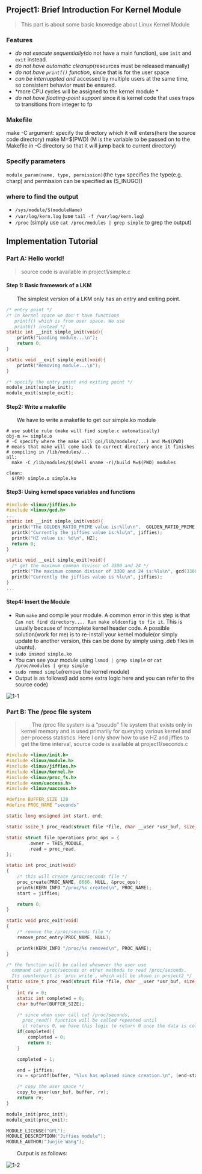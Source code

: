 ## Project1: Brief Introduction For Kernel Module
> This part is about some basic knowedge about Linux Kernel Module  
### Features
* *do not execute sequentially*(do not have a main function), use `init` and `exit` instead.
* *do not have automatic cleanup*(resources must be released manually)
* *do not have `printf()` function*, since that is for the user space
* *can be interruppted and* accessed by multiple users at the same time, so consistent behavior must be ensured.
* *more CPU cycles will be assigned to the kernel module *
* *do not have floating-point support* since it is kernel code that uses traps to transitions from integer to fp

### Makefile
make -C argument: specify the directory which it will enters(here the source code directory)
make M=$(PWD) (M is the variable to be passed on to the Makefile in -C directory so that it will jump back to current directory)
### Specify parameters
`module_param(name, type, permission)`(the `type` specifies the type(e.g. charp) and permission can be specified as (S_INUGO))
### where to find the output
* `/sys/module/$(moduleName)`
* `/var/log/kern.log` (use `tail -f /var/log/kern.log`)
* `/proc` (simply use `cat /proc/modules | grep simple` to grep the output)

## Implementation Tutorial
### Part A: Hello world!
> source code is available in project1/simple.c
#### Step 1: Basic framework of a LKM
&emsp;&emsp;The simplest version of a LKM only has an entry and exiting point.
``` C
/* entry point */
/* in kernel space we don't have functions
   printf() which is from user space. We use
   printk() instead */
static int __init simple_init(void){
    printk("Loading module...\n");
    return 0;
}

static void __exit simple_exit(void){
    printk("Removing module...\n");
}

/* specify the entry point and exiting point */
module_init(simple_init);
module_exit(simple_exit);
```
#### Step2: Write a makefile
&emsp;&emsp;We have to write a makefile to get our simple.ko module
``` shell
# use subtle rule (make will find simple.c automatically)
obj-m += simple.o
# -C specify where the make will go(/lib/modules/...) and M=$(PWD)
# means that make will come back to currect directory once it finishes
# compiling in /lib/modules/...
all:
  make -C /lib/modules/$(shell uname -r)/build M=$(PWD) modules

clean:
  $(RM) simple.o simple.ko  
```

#### Step3: Using kernel space variables and functions
``` C
#include <linux/jiffies.h>
#include <linux/gcd.h>
...
static int __init simple_init(void){
  printk("The GOLDEN_RATIO_PRIME value is:%llu\n",  GOLDEN_RATIO_PRIME);
  printk("Currently the jiffies value is:%lu\n", jiffies);
  printk("HZ value is: %d\n", HZ);
  return 0;
}

static void __exit simple_exit(void){
  /* get the maximum common divisor of 3300 and 24 */
  printk("The maximum common divisor of 3300 and 24 is:%lu\n", gcd(3300, 24));
  printk("Currently the jiffies value is %lu\n", jiffies);
}
...
```

#### Step4: Insert the Module
* Run `make` and compile your module. A common error in this step is that `Can not find directory.... Run make oldconfig to fix it`. This is usually because of incomplete kernel header code. A possible solution(work for me) is to re-install your kernel module(or simply update to another version, this can be done by simply using .deb files in ubuntu).
* `sudo insmod simple.ko`
* You can see your module using `lsmod | grep simple` or `cat /proc/modules | grep simple`
* `sudo rmmod simple`(remove the kernel module)
* Output is as follows(I add some extra logic here and you can refer to the source code)

![1-1](../imgs/1-1.png)

### Part B: The /proc file system
> &emsp;&emsp;The /proc file system is a “pseudo” file system that exists only in kernel memory and is used primarily for querying various kernel and per-process statistics. Here I only show how to use HZ and jiffies to get the time interval, source code is available at project1/seconds.c

``` C
#include <linux/init.h>
#include <linux/module.h>
#include <linux/jiffies.h>
#include <linux/kernel.h>
#include <linux/proc_fs.h>
#include <asm/uaccess.h>
#include <linux/uaccess.h>

#define BUFFER_SIZE 128
#define PROC_NAME "seconds"

static long unsigned int start, end;

static ssize_t proc_read(struct file *file, char __user *usr_buf, size_t count, loff_t *pos);

static struct file_operations proc_ops = {
        .owner = THIS_MODULE,
        .read = proc_read,
};

static int proc_init(void)
{
    /* this will create /proc/seconds file */
    proc_create(PROC_NAME, 0666, NULL, &proc_ops);
    printk(KERN_INFO "/proc/%s created\n", PROC_NAME);
    start = jiffies;

    return 0;
}

static void proc_exit(void)
{
    /* remove the /proc/seconds file */
    remove_proc_entry(PROC_NAME, NULL);

    printk(KERN_INFO "/proc/%s removed\n", PROC_NAME);
}

/* the function will be called whenever the user use
  command cat /proc/seconds or other methods to read /proc/seconds.
  Its counterpart is `proc_write`, which will be shown in project2 */
static ssize_t proc_read(struct file *file, char __user *usr_buf, size_t count, loff_t *pos)
{
    int rv = 0;
    static int completed = 0;
    char buffer[BUFFER_SIZE];

    /* since when user call cat /proc/seconds,
      proc_read() function will be called repeated until
      it returns 0, we have this logic to return 0 once the data is collected */
    if(completed){
        completed = 0;
        return 0;
    }

    completed = 1;

    end = jiffies;
    rv = sprintf(buffer, "%lus has eplased since creation.\n", (end-start)/HZ);

    /* copy the user space */
    copy_to_user(usr_buf, buffer, rv);
    return rv;
}

module_init(proc_init);
module_exit(proc_exit);

MODULE_LICENSE("GPL");
MODULE_DESCRIPTION("Jiffies module");
MODULE_AUTHOR("Junjie Wang");
```
&emsp;&emsp;Output is as follows:

![1-2](../imgs/1-2.png)
